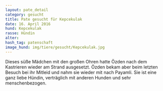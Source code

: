 ```yaml
---
layout: pate_detail
category: gesucht
title: Pate gesucht für Kepcekulak
date: 16. April 2016
hund: Kepcekulak
rasse: Hündin
alter:
hash_tag: patenschaft
image_hund: img/tiere/gesucht/Kepcekulak.jpg
---
```


 Dieses süße Mädchen mit den großen Ohren hatte Özden nach dem Kastrieren wieder am Strand ausgesetzt. Özden bekam aber beim letzten Besuch bei ihr Mitleid und nahm sie wieder mit nach Payamli. Sie ist eine ganz liebe Hündin, verträglich mit anderen Hunden und sehr menschenbezogen.
